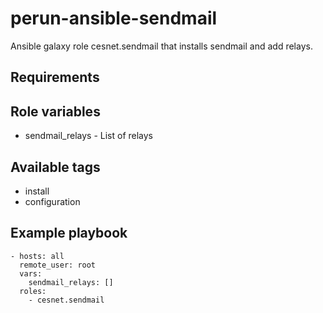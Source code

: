 # perun-ansible-sendmail

Ansible galaxy role cesnet.sendmail that installs sendmail and add relays.

## Requirements


## Role variables
* sendmail_relays - List of relays

## Available tags
* install
* configuration

## Example playbook
```
- hosts: all
  remote_user: root
  vars:
    sendmail_relays: []
  roles:
    - cesnet.sendmail
```